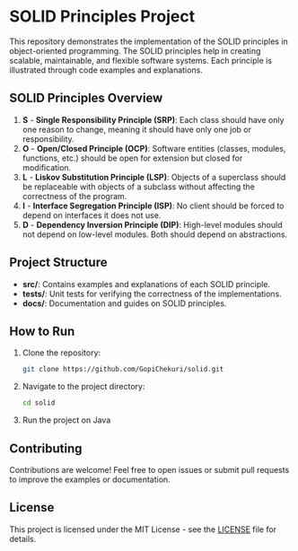 # SOLID Principles Project

This repository demonstrates the implementation of the SOLID principles in object-oriented programming. The SOLID principles help in creating scalable, maintainable, and flexible software systems. Each principle is illustrated through code examples and explanations.

## SOLID Principles Overview

1. **S** - **Single Responsibility Principle (SRP)**: Each class should have only one reason to change, meaning it should have only one job or responsibility.
2. **O** - **Open/Closed Principle (OCP)**: Software entities (classes, modules, functions, etc.) should be open for extension but closed for modification.
3. **L** - **Liskov Substitution Principle (LSP)**: Objects of a superclass should be replaceable with objects of a subclass without affecting the correctness of the program.
4. **I** - **Interface Segregation Principle (ISP)**: No client should be forced to depend on interfaces it does not use.
5. **D** - **Dependency Inversion Principle (DIP)**: High-level modules should not depend on low-level modules. Both should depend on abstractions.

## Project Structure

- **src/**: Contains examples and explanations of each SOLID principle.
- **tests/**: Unit tests for verifying the correctness of the implementations.
- **docs/**: Documentation and guides on SOLID principles.

## How to Run

1. Clone the repository:
   ```bash
   git clone https://github.com/GopiChekuri/solid.git
   ```
2. Navigate to the project directory:
   ```bash
   cd solid
   ```
3. Run the project on Java

## Contributing

Contributions are welcome! Feel free to open issues or submit pull requests to improve the examples or documentation.

## License

This project is licensed under the MIT License - see the [LICENSE](LICENSE) file for details.
